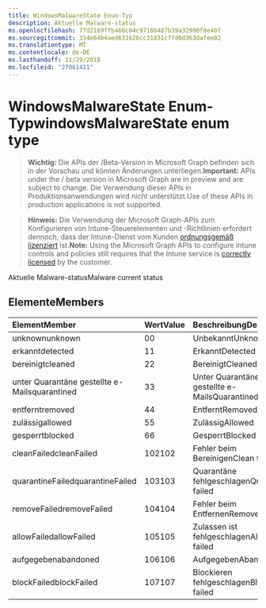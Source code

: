 ```yaml
---
title: WindowsMalwareState Enum-Typ
description: Aktuelle Malware-status
ms.openlocfilehash: 77d2169ffb460c04c9716b487b39a32990f0e40f
ms.sourcegitcommit: 334e84b4aed63162bcc31831cffd6d363dafee02
ms.translationtype: MT
ms.contentlocale: de-DE
ms.lasthandoff: 11/29/2018
ms.locfileid: "27061411"
---
```

# <a name="windowsmalwarestate-enum-type"></a><span data-ttu-id="ba30a-103">WindowsMalwareState Enum-Typ</span><span class="sxs-lookup"><span data-stu-id="ba30a-103">windowsMalwareState enum type</span></span>

> <span data-ttu-id="ba30a-104">**Wichtig:** Die APIs der /Beta-Version in Microsoft Graph befinden sich in der Vorschau und können Änderungen unterliegen.</span><span class="sxs-lookup"><span data-stu-id="ba30a-104">**Important:** APIs under the / beta version in Microsoft Graph are in preview and are subject to change.</span></span> <span data-ttu-id="ba30a-105">Die Verwendung dieser APIs in Produktionsanwendungen wird nicht unterstützt.</span><span class="sxs-lookup"><span data-stu-id="ba30a-105">Use of these APIs in production applications is not supported.</span></span>

> <span data-ttu-id="ba30a-106">**Hinweis:** Die Verwendung der Microsoft Graph-APIs zum Konfigurieren von Intune-Steuerelementen und -Richtlinien erfordert dennoch, dass der Intune-Dienst vom Kunden [ordnungsgemäß lizenziert](https://go.microsoft.com/fwlink/?linkid=839381) ist.</span><span class="sxs-lookup"><span data-stu-id="ba30a-106">**Note:** Using the Microsoft Graph APIs to configure Intune controls and policies still requires that the Intune service is [correctly licensed](https://go.microsoft.com/fwlink/?linkid=839381) by the customer.</span></span>

<span data-ttu-id="ba30a-107">Aktuelle Malware-status</span><span class="sxs-lookup"><span data-stu-id="ba30a-107">Malware current status</span></span>
## <a name="members"></a><span data-ttu-id="ba30a-108">Elemente</span><span class="sxs-lookup"><span data-stu-id="ba30a-108">Members</span></span>
|<span data-ttu-id="ba30a-109">Element</span><span class="sxs-lookup"><span data-stu-id="ba30a-109">Member</span></span>|<span data-ttu-id="ba30a-110">Wert</span><span class="sxs-lookup"><span data-stu-id="ba30a-110">Value</span></span>|<span data-ttu-id="ba30a-111">Beschreibung</span><span class="sxs-lookup"><span data-stu-id="ba30a-111">Description</span></span>|
|:---|:---|:---|
|<span data-ttu-id="ba30a-112">unknown</span><span class="sxs-lookup"><span data-stu-id="ba30a-112">unknown</span></span>|<span data-ttu-id="ba30a-113">0</span><span class="sxs-lookup"><span data-stu-id="ba30a-113">0</span></span>|<span data-ttu-id="ba30a-114">Unbekannt</span><span class="sxs-lookup"><span data-stu-id="ba30a-114">Unknown</span></span>|
|<span data-ttu-id="ba30a-115">erkannt</span><span class="sxs-lookup"><span data-stu-id="ba30a-115">detected</span></span>|<span data-ttu-id="ba30a-116">1</span><span class="sxs-lookup"><span data-stu-id="ba30a-116">1</span></span>|<span data-ttu-id="ba30a-117">Erkannt</span><span class="sxs-lookup"><span data-stu-id="ba30a-117">Detected</span></span>|
|<span data-ttu-id="ba30a-118">bereinigt</span><span class="sxs-lookup"><span data-stu-id="ba30a-118">cleaned</span></span>|<span data-ttu-id="ba30a-119">2</span><span class="sxs-lookup"><span data-stu-id="ba30a-119">2</span></span>|<span data-ttu-id="ba30a-120">Bereinigt</span><span class="sxs-lookup"><span data-stu-id="ba30a-120">Cleaned</span></span>|
|<span data-ttu-id="ba30a-121">unter Quarantäne gestellte e-Mails</span><span class="sxs-lookup"><span data-stu-id="ba30a-121">quarantined</span></span>|<span data-ttu-id="ba30a-122">3</span><span class="sxs-lookup"><span data-stu-id="ba30a-122">3</span></span>|<span data-ttu-id="ba30a-123">Unter Quarantäne gestellte e-Mails</span><span class="sxs-lookup"><span data-stu-id="ba30a-123">Quarantined</span></span>|
|<span data-ttu-id="ba30a-124">entfernt</span><span class="sxs-lookup"><span data-stu-id="ba30a-124">removed</span></span>|<span data-ttu-id="ba30a-125">4</span><span class="sxs-lookup"><span data-stu-id="ba30a-125">4</span></span>|<span data-ttu-id="ba30a-126">Entfernt</span><span class="sxs-lookup"><span data-stu-id="ba30a-126">Removed</span></span>|
|<span data-ttu-id="ba30a-127">zulässig</span><span class="sxs-lookup"><span data-stu-id="ba30a-127">allowed</span></span>|<span data-ttu-id="ba30a-128">5</span><span class="sxs-lookup"><span data-stu-id="ba30a-128">5</span></span>|<span data-ttu-id="ba30a-129">Zulässig</span><span class="sxs-lookup"><span data-stu-id="ba30a-129">Allowed</span></span>|
|<span data-ttu-id="ba30a-130">gesperrt</span><span class="sxs-lookup"><span data-stu-id="ba30a-130">blocked</span></span>|<span data-ttu-id="ba30a-131">6</span><span class="sxs-lookup"><span data-stu-id="ba30a-131">6</span></span>|<span data-ttu-id="ba30a-132">Gesperrt</span><span class="sxs-lookup"><span data-stu-id="ba30a-132">Blocked</span></span>|
|<span data-ttu-id="ba30a-133">cleanFailed</span><span class="sxs-lookup"><span data-stu-id="ba30a-133">cleanFailed</span></span>|<span data-ttu-id="ba30a-134">102</span><span class="sxs-lookup"><span data-stu-id="ba30a-134">102</span></span>|<span data-ttu-id="ba30a-135">Fehler beim Bereinigen</span><span class="sxs-lookup"><span data-stu-id="ba30a-135">Clean failed</span></span>|
|<span data-ttu-id="ba30a-136">quarantineFailed</span><span class="sxs-lookup"><span data-stu-id="ba30a-136">quarantineFailed</span></span>|<span data-ttu-id="ba30a-137">103</span><span class="sxs-lookup"><span data-stu-id="ba30a-137">103</span></span>|<span data-ttu-id="ba30a-138">Quarantäne fehlgeschlagen</span><span class="sxs-lookup"><span data-stu-id="ba30a-138">Quarantine failed</span></span>|
|<span data-ttu-id="ba30a-139">removeFailed</span><span class="sxs-lookup"><span data-stu-id="ba30a-139">removeFailed</span></span>|<span data-ttu-id="ba30a-140">104</span><span class="sxs-lookup"><span data-stu-id="ba30a-140">104</span></span>|<span data-ttu-id="ba30a-141">Fehler beim Entfernen</span><span class="sxs-lookup"><span data-stu-id="ba30a-141">Remove failed</span></span>|
|<span data-ttu-id="ba30a-142">allowFailed</span><span class="sxs-lookup"><span data-stu-id="ba30a-142">allowFailed</span></span>|<span data-ttu-id="ba30a-143">105</span><span class="sxs-lookup"><span data-stu-id="ba30a-143">105</span></span>|<span data-ttu-id="ba30a-144">Zulassen ist fehlgeschlagen</span><span class="sxs-lookup"><span data-stu-id="ba30a-144">Allow failed</span></span>|
|<span data-ttu-id="ba30a-145">aufgegeben</span><span class="sxs-lookup"><span data-stu-id="ba30a-145">abandoned</span></span>|<span data-ttu-id="ba30a-146">106</span><span class="sxs-lookup"><span data-stu-id="ba30a-146">106</span></span>|<span data-ttu-id="ba30a-147">Aufgegeben</span><span class="sxs-lookup"><span data-stu-id="ba30a-147">Abandoned</span></span>|
|<span data-ttu-id="ba30a-148">blockFailed</span><span class="sxs-lookup"><span data-stu-id="ba30a-148">blockFailed</span></span>|<span data-ttu-id="ba30a-149">107</span><span class="sxs-lookup"><span data-stu-id="ba30a-149">107</span></span>|<span data-ttu-id="ba30a-150">Blockieren fehlgeschlagen</span><span class="sxs-lookup"><span data-stu-id="ba30a-150">Block failed</span></span>|





